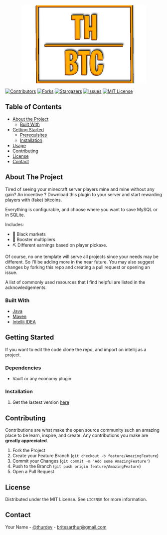 
<!-- PROJECT LOGO -->
<br />
<p align="center">
  <a href="https://github.com/thurdev/TH_BTC">
    <img src="https://github.com/thurdev/TH_BTC/blob/master/project_image.png?raw=true" alt="Logo">
  </a>
</p>


[![Contributors][contributors-shield]][contributors-url]
[![Forks][forks-shield]][forks-url]
[![Stargazers][stars-shield]][stars-url]
[![Issues][issues-shield]][issues-url]
[![MIT License][license-shield]][license-url]




<!-- TABLE OF CONTENTS -->
## Table of Contents

* [About the Project](#about-the-project)
  * [Built With](#built-with)
* [Getting Started](#getting-started)
  * [Prerequisites](#prerequisites)
  * [Installation](#installation)
* [Usage](#usage)
* [Contributing](#contributing)
* [License](#license)
* [Contact](#contact)



## About The Project

Tired of seeing your minecraft server players mine and mine without any gain? An incentive ?
Download this plugin to your server and start rewarding players with (fake) bitcoins.


Everything is configurable, and choose where you want to save MySQL or in SQLite.

Includes:
* 🛒 Black markets
* 🚀 Booster multipliers
* ⛏️ Different earnings based on player pickaxe.

Of course, no one template will serve all projects since your needs may be different. So I'll be adding more in the near future. You may also suggest changes by forking this repo and creating a pull request or opening an issue.

A list of commonly used resources that I find helpful are listed in the acknowledgements.

### Built With
* [Java](https://www.java.com/pt-BR/download/ie_manual.jsp?locale=pt_BR)
* [Maven](https://search.maven.org)
* [Intellij IDEA](https://www.jetbrains.com/idea/)




## Getting Started

If you want to edit the code clone the repo, and import on intellij as a project.

### Dependencies

* Vault or any economy plugin

### Installation

1. Get the lastest version [here](https://example.com)

## Contributing

Contributions are what make the open source community such an amazing place to be learn, inspire, and create. Any contributions you make are **greatly appreciated**.

1. Fork the Project
2. Create your Feature Branch (`git checkout -b feature/AmazingFeature`)
3. Commit your Changes (`git commit -m 'Add some AmazingFeature'`)
4. Push to the Branch (`git push origin feature/AmazingFeature`)
5. Open a Pull Request


## License

Distributed under the MIT License. See `LICENSE` for more information.

## Contact

Your Name - [@thurdev](https://twitter.com/thurdev) - britesarthur@gmail.com

<!-- MARKDOWN LINKS & IMAGES -->
<!-- https://www.markdownguide.org/basic-syntax/#reference-style-links -->
[contributors-shield]: https://img.shields.io/github/contributors/thurdev/TH_BTC.svg?style=flat-square
[contributors-url]: https://github.com/thurdev/TH_BTC/graphs/contributors
[forks-shield]: https://img.shields.io/github/forks/thurdev/TH_BTC.svg?style=flat-square
[forks-url]: https://github.com/thurdev/TH_BTC/network/members
[stars-shield]: https://img.shields.io/github/stars/thurdev/TH_BTC.svg?style=flat-square
[stars-url]: https://github.com/thurdev/TH_BTC/stargazers
[issues-shield]: https://img.shields.io/github/issues/thurdev/TH_BTC.svg?style=flat-square
[issues-url]: https://github.com/thurdev/TH_BTC/issues
[license-shield]: https://img.shields.io/github/license/thurdev/TH_BTC.svg?style=flat-square
[license-url]: https://github.com/thurdev/TH_BTC/blob/master/LICENSE.txt
